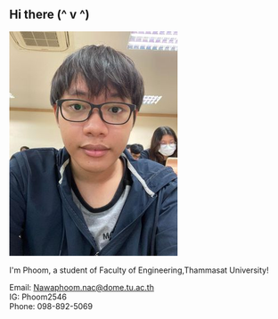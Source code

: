## Hi there (^ v ^) 

![My_photo](My_photo.jpg)

I'm Phoom, a student of Faculty of Engineering,Thammasat University!

Email: <Nawaphoom.nac@dome.tu.ac.th><br>
IG: Phoom2546<br>
Phone: 098-892-5069